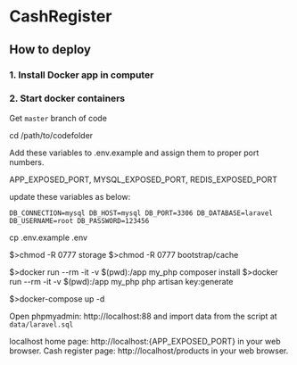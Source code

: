 # CashRegister

## How to deploy

### 1. Install Docker app in computer

### 2. Start docker containers

Get `master` branch of code

cd /path/to/codefolder

Add these variables to .env.example and assign them to proper port numbers.

APP_EXPOSED_PORT, MYSQL_EXPOSED_PORT, REDIS_EXPOSED_PORT

update these variables as below:

`DB_CONNECTION=mysql
DB_HOST=mysql
DB_PORT=3306
DB_DATABASE=laravel
DB_USERNAME=root
DB_PASSWORD=123456`

cp .env.example .env

$>chmod -R 0777 storage
$>chmod -R 0777 bootstrap/cache

$>docker run --rm -it -v $(pwd):/app my_php composer install
$>docker run --rm -it -v $(pwd):/app my_php php artisan key:generate

$>docker-compose up -d

Open phpmyadmin: http://localhost:88 and import data from the script at `data/laravel.sql`

localhost home page: http://localhost:{APP_EXPOSED_PORT} in your web browser.
Cash register page: http://localhost/products in your web browser.

